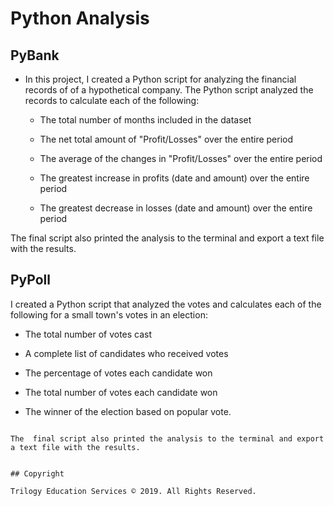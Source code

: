 # Python Analysis      




## PyBank



* In this project, I created  a Python script for analyzing the financial records of of a hypothetical company. 
The Python script analyzed the records to calculate each of the following:

  * The total number of months included in the dataset

  * The net total amount of "Profit/Losses" over the entire period

  * The average of the changes in "Profit/Losses" over the entire period

  * The greatest increase in profits (date and amount) over the entire period

  * The greatest decrease in losses (date and amount) over the entire period

The  final script also printed the analysis to the terminal and export a text file with the results.
 

## PyPoll


I created a Python script that analyzed the votes and calculates each of the following for a small town's votes in an election:

  * The total number of votes cast

  * A complete list of candidates who received votes

  * The percentage of votes each candidate won

  * The total number of votes each candidate won

  * The winner of the election based on popular vote.


  ```

The  final script also printed the analysis to the terminal and export a text file with the results.


## Copyright

Trilogy Education Services © 2019. All Rights Reserved.
